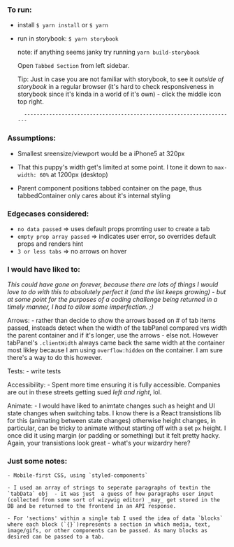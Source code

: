 ### To run:

- install `$ yarn install` or `$ yarn`
- run in storybook: `$ yarn storybook`

  note: if anything seems janky try running `yarn build-storybook`

  Open `Tabbed Section` from left sidebar.

  Tip: Just in case you are not familiar with storybook, to see it _outside of storybook_ in a regular browser (it's hard to check responsiveness in storybook since it's kinda in a world of it's own) - click the middle icon top right.



        --------------------------------------------------------------------

### Assumptions:
  - Smallest sreensize/viewport would be a iPhone5 at 320px

  - That this puppy's width get's limited at some point.
    I tone it down to `max-width: 60%` at 1200px (desktop)

  - Parent component positions tabbed container on the page,
    thus tabbedContainer only cares about it's internal styling


### Edgecases considered:
  - `no data passed` => uses default props promting user to create a tab
  - `empty prop array passed` => indicates user error, so overrides default props and renders hint
  - `3 or less tabs`  => no arrows on hover


### I would have liked to:
  _This could have gone on forever, because there are lots of things I would love to do with this to absolutely perfect it (and the list keeps growing)  - but at some point for the purposes of a coding challenge being returned in a timely manner, I had to allow some imperfection.  ;)_

  Arrows:
    - rather than decide to show the arrows based on # of tab items passed, insteads detect when the width
      of the tabPanel compared vrs width the parent container and if it's longer, use the arrows - else not.
      However tabPanel's  `.clientWidth` always came back the same width at the container most likley because I am using `overflow:hidden` on the container. I am sure there's a way to do this however.

  Tests:
    - write tests


  Accessibility:
    - Spent more time ensuring it is fully accessible.
      Companies are out in these streets getting sued _left and right_, lol.


  Animate:
    - I would have liked to animtate changes such as height and UI state changes when switching   tabs. I know there is a React transistions lib for this (animating between state changes) otherwise height changes, in particular, can be tricky to animate without starting off with a set `px` height. I once did it using margin (or padding or something) but it felt pretty hacky. Again, your transistions look great - what's your wizardry here?


### Just some notes:
    - Mobile-first CSS, using `styled-components`

    - I used an array of strings to seperate paragraphs of textin the `tabData` obj  - it was just  a guess of how paragraphs user input (collected from some sort of wizywig editor) _may_ get stored in the DB and be returned to the frontend in an API response.

    - For 'sections' within a single tab I used the idea of data `blocks` where each block (`{}`)represents a section in which media, text, image/gifs, or other components can be passed. As many blocks as desired can be passed to a tab.
